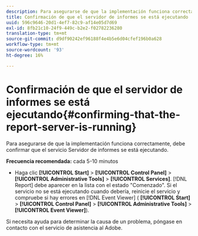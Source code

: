 ```yaml
---
description: Para asegurarse de que la implementación funciona correctamente, debe confirmar que el servicio Servidor de informes se está ejecutando.
title: Confirmación de que el servidor de informes se está ejecutando
uuid: 596c9646-20d1-4ef7-82c9-af14e05d7d69
exl-id: 8fb21c10-24f9-449c-b2e2-f02782236280
translation-type: tm+mt
source-git-commit: d9df90242ef96188f4e4b5e6d04cfef196b0a628
workflow-type: tm+mt
source-wordcount: '93'
ht-degree: 16%

---
```


# Confirmación de que el servidor de informes se está ejecutando{#confirming-that-the-report-server-is-running}

Para asegurarse de que la implementación funciona correctamente, debe confirmar que el servicio Servidor de informes se está ejecutando.

**Frecuencia recomendada:** cada 5-10 minutos

* Haga clic **[!UICONTROL Start]** > **[!UICONTROL Control Panel]** > **[!UICONTROL Administrative Tools]** > **[!UICONTROL Services]**. [!DNL Report] debe aparecer en la lista con el estado &quot;Comenzado&quot;. Si el servicio no se está ejecutando cuando debería, reinicie el servicio y compruebe si hay errores en [!DNL Event Viewer] ( **[!UICONTROL Start]** > **[!UICONTROL Control Panel]** > **[!UICONTROL Administrative Tools]** > **[!UICONTROL Event Viewer]**).

Si necesita ayuda para determinar la causa de un problema, póngase en contacto con el servicio de asistencia al Adobe.
